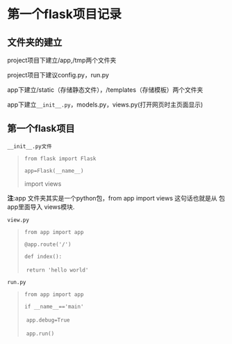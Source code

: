 # 第一个flask项目记录

## 文件夹的建立

project项目下建立/app,/tmp两个文件夹

project项目下建议config.py，run.py

app下建立/static（存储静态文件），/templates（存储模板）两个文件夹

app下建立`__init__.py`，models.py，views.py(打开网页时主页面显示)

## 第一个flask项目

`__init__.py文件`

> `from flask import Flask`
>
> `app=Flask(__name__)`
>
> import views

**注**:app 文件夹其实是一个python包，from app import views 这句话也就是从 包app里面导入 views模块.

`view.py`

> `from app import app`
>
> `@app.route('/')`
>
> `def index():`
>
> ​	`return 'hello world'`

`run.py`

> `from app import app`
>
> `if __name__=='main'`
>
> ​	`app.debug=True`
>
> ​	`app.run()`